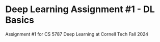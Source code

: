 # Deep Learning Assignment #1 - DL Basics

Assignment #1 for CS 5787 Deep Learning at Cornell Tech Fall 2024
